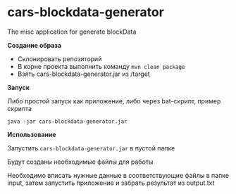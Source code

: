 # cars-blockdata-generator
The misc application for generate blockData

**Создание образа**

* Склонировать репозиторий
* В корне проекта выполнить команду `mvn clean package`
* Взять cars-blockdata-generator.jar из /target

**Запуск**

Либо простой запуск как приложение, либо через bat-скрипт, пример скрипта

`java -jar cars-blockdata-generator.jar`


**Использование**

Запустить `cars-blockdata-generator.jar` в пустой папке

Будут созданы необходимые файлы для работы

Необходимо вписать нужные данные в соответствующие файлы в папке input, затем запустить приложение и забрать результат из output.txt
